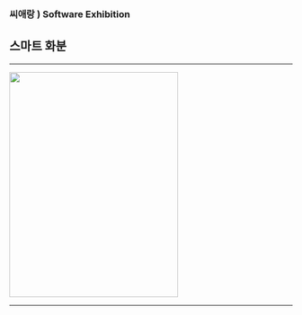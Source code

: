 ### 씨애랑 ) Software Exhibition 
## 스마트 화분

------------

<img src = "./smart_po_1.jpg" height = 400 width =300>

------------
